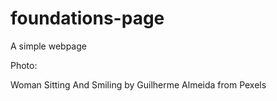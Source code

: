 # foundations-page

A simple webpage 

Photo:

Woman Sitting And Smiling by Guilherme Almeida from Pexels